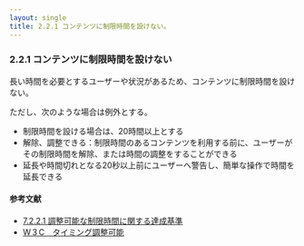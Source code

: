```yaml
---
layout: single
title: 2.2.1 コンテンツに制限時間を設けない。
---
```


### 2.2.1 コンテンツに制限時間を設けない

長い時間を必要とするユーザーや状況があるため、コンテンツに制限時間を設けない。

ただし、次のような場合は例外とする。

- 制限時間を設ける場合は、20時間以上とする
- 解除、調整できる：制限時間のあるコンテンツを利用する前に、ユーザーがその制限時間を解除、または時間の調整をすることができる
- 延長や時間切れとなる20秒以上前にユーザーへ警告し、簡単な操作で時間を延長できる

#### 参考文献

- [7.2.2.1 調整可能な制限時間に関する達成基準](http://waic.jp/docs/jis2010/test-guidelines/201211/icl-7.2.2.1.html)
- [W３C　タイミング調整可能](http://waic.jp/docs/UNDERSTANDING-WCAG20/time-limits-required-behaviors.html#time-limits-required-behaviors-intent-head)
